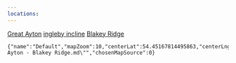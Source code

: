 ```yaml
---
locations: 
---
```


[Great Ayton](geo:54.4880638,-1.1329314)
[ingleby incline](geo:54.416156,-1.0657737)
[Blakey Ridge](geo:54.3880912,-0.9553399)
```mapview
{"name":"Default","mapZoom":10,"centerLat":54.45167814495863,"centerLng":-1.1000061035156252,"query":"path:\"Great Ayton - Blakey Ridge.md\"","chosenMapSource":0}
```
